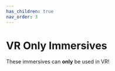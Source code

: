 ```yaml
---
has_children: true
nav_order: 3
---
```


# VR Only Immersives

These immersives can **only** be used in VR!